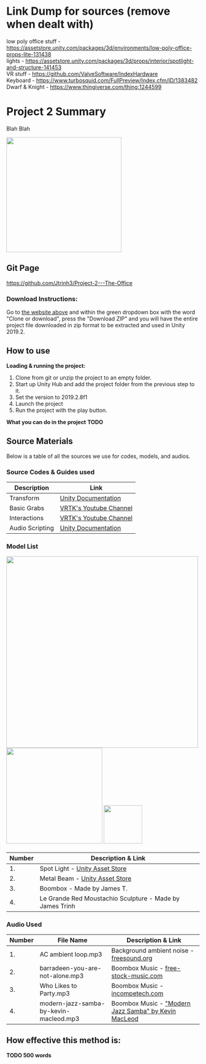 # Link Dump for sources (remove when dealt with)
low poly office stuff - https://assetstore.unity.com/packages/3d/environments/low-poly-office-props-lite-131438  
lights - https://assetstore.unity.com/packages/3d/props/interior/spotlight-and-structure-141453  
VR stuff - https://github.com/ValveSoftware/IndexHardware  
Keyboard - https://www.turbosquid.com/FullPreview/Index.cfm/ID/1383482
Dwarf & Knight - https://www.thingiverse.com/thing:1244599


# Project 2 Summary
Blah Blah

<img src="https://fsmedia.imgix.net/dc/36/59/25/4614/4153/b16b/b5e5d0ec1385/yqxqvpuvago31png.png?auto=format%2Ccompress&dpr=2&w=650" width="300">

## Git Page
https://github.com/Jtrinh3/Project-2---The-Office

### Download Instructions:
Go to [the website above](https://github.com/Jtrinh3/Project-2---The-Office/) and within the green dropdown box with the word "Clone or download", press the "Download ZIP" and you will have the entire project file downloaded in zip format to be extracted and used in Unity 2019.2.

## How to use
**Loading & running the project:**
1. Clone from git or unzip the project to an empty folder.
2. Start up Unity Hub and add the project folder from the previous step to it.
3. Set the version to 2019.2.8f1
4. Launch the project
5. Run the project with the play button.

**What you can do in the project**
**TODO**

## Source Materials
Below is a table of all the sources we use for codes, models, and audios.

### Source Codes & Guides used

| Description  | Link                                                                           |
| ------------ | ------------------------------------------------------------------------------ |
| Transform    | [Unity Documentation](https://docs.unity3d.com/ScriptReference/Transform.html) |
| Basic Grabs | [VRTK's Youtube Channel](https://www.youtube.com/watch?v=KPJBFpl2bPI) |
| Interactions | [VRTK's Youtube Channel](https://www.youtube.com/watch?v=WnM-VrIdyMM) |
| Audio Scripting | [Unity Documentation](https://docs.unity3d.com/ScriptReference/AudioSource.html) |

### Model List
<p float="left">
  <img src="https://fsmedia.imgix.net/dc/36/59/25/4614/4153/b16b/b5e5d0ec1385/yqxqvpuvago31png.png?auto=format%2Ccompress&dpr=2&w=650" width="500">
  <img src="https://fsmedia.imgix.net/dc/36/59/25/4614/4153/b16b/b5e5d0ec1385/yqxqvpuvago31png.png?auto=format%2Ccompress&dpr=2&w=650" width="250">
  <img src="https://fsmedia.imgix.net/dc/36/59/25/4614/4153/b16b/b5e5d0ec1385/yqxqvpuvago31png.png?auto=format%2Ccompress&dpr=2&w=650" width="100">
</p>

####

| Number  | Description & Link |
| ------- | ----------------------------------------------------- |
| 1.      | Spot Light - [Unity Asset Store](https://assetstore.unity.com/packages/3d/props/interior/spotlight-and-structure-141453) |
| 2.      | Metal Beam - [Unity Asset Store](https://assetstore.unity.com/packages/3d/props/interior/spotlight-and-structure-141453) |
| 3.      | Boombox - Made by James T. |
| 4.      | Le Grande Red Moustachio Sculpture - Made by James Trinh |


### Audio Used

| Number  | File Name                          | Description & Link |
| --------| ---------------------------------- | ------------------ |
| 1.      | AC ambient loop.mp3 | Background ambient noise - [freesound.org](https://freesound.org/people/junkfood2121/sounds/242042/) |
| 2.      | barradeen-you-are-not-alone.mp3 | Boombox Music - [free-stock-music.com](https://www.free-stock-music.com/barradeen-you-are-not-alone.html) |
| 3.      | Who Likes to Party.mp3 |  Boombox Music - [incompetech.com](https://incompetech.filmmusic.io/song/4627-who-likes-to-party/) |
| 4.      | modern-jazz-samba-by-kevin-macleod.mp3 | Boombox Music - ["Modern Jazz Samba" by Kevin MacLeod](https://filmmusic.io)|

## How effective this method is:
**TODO 500 words**
